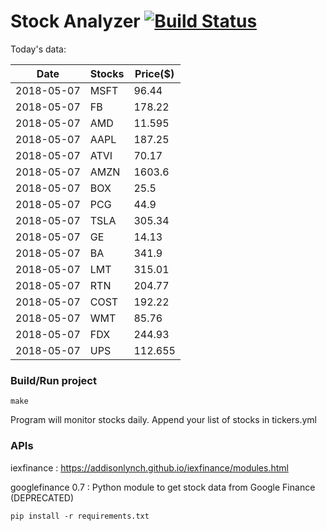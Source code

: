 # Stock Analyzer [![Build Status](https://travis-ci.org/ogoyal/StockAnalyzer.svg?branch=master)](https://travis-ci.org/ogoyal/StockAnalyzer)

Today's data:

| Date| Stocks| Price($) | 
| --- | --- | ---  | 
| 2018-05-07| MSFT| 96.44 | 
| 2018-05-07| FB| 178.22 | 
| 2018-05-07| AMD| 11.595 | 
| 2018-05-07| AAPL| 187.25 | 
| 2018-05-07| ATVI| 70.17 | 
| 2018-05-07| AMZN| 1603.6 | 
| 2018-05-07| BOX| 25.5 | 
| 2018-05-07| PCG| 44.9 | 
| 2018-05-07| TSLA| 305.34 | 
| 2018-05-07| GE| 14.13 | 
| 2018-05-07| BA| 341.9 | 
| 2018-05-07| LMT| 315.01 | 
| 2018-05-07| RTN| 204.77 | 
| 2018-05-07| COST| 192.22 | 
| 2018-05-07| WMT| 85.76 | 
| 2018-05-07| FDX| 244.93 | 
| 2018-05-07| UPS| 112.655 | 

### Build/Run project

```
make
```

Program will monitor stocks daily. Append your list of stocks in tickers.yml

### APIs
iexfinance : https://addisonlynch.github.io/iexfinance/modules.html

googlefinance 0.7 : Python module to get stock data from Google Finance (DEPRECATED)

```
pip install -r requirements.txt
```
